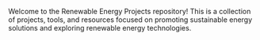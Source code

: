 Welcome to the Renewable Energy Projects repository! This is a collection of projects, tools, and resources focused on promoting sustainable energy solutions and exploring renewable energy technologies.
